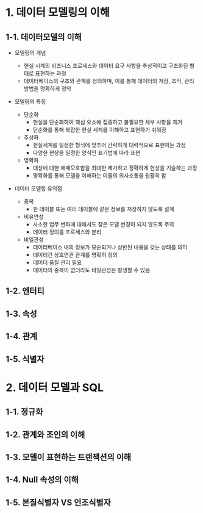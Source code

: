# 1. 데이터 모델링의 이해
## 1-1. 데이터모델의 이해
 - 모델링의 개념
   - 현실 시계의 비즈니스 프로세스와 데이터 요구 사항을 추상적이고 구조화된 형태로 표현하는 과정
   - 데이터베이스의 구조와 관계를 정의하며, 이를 통해 데이터의 저장, 조작, 관리 방법을 명확하게 정의

- 모델링의 특징
  - 단순화
    - 현실을 단순화하여 핵심 요소에 집중하고 불필요한 세부 사항을 제거
    - 단순화를 통해 복잡한 현실 세계를 이해하고 표현하기 쉬워짐
  - 추상화
    - 현실세계를 일정한 형식에 맞추어 간략하게 대략적으로 표현하는 과정
    - 다양한 현상을 일정한 양식인 표기법에 따라 표현
  - 명확화
    - 대상에 대한 애매모호함을 최대한 제거하고 정확하게 현상을 기술하는 과정
    - 명확화를 통해 모델을 이해하는 이들의 의사소통을 원활히 함
- 데이터 모델링 유의점
  - 중복
    - 한 테이블 또는 여러 테이블에 같은 정보를 저장하지 않도록 설계
  - 비유연성
    - 사소한 업무 변화에 대해서도 잦은 모델 변경이 되지 않도록 주의
    - 데이터 정의를 프로세스와 분리
  - 비일관성
    - 데이터베이스 내의 정보가 모순되거나 상반된 내용을 갖는 상태를 의미
    - 데이터간 상호연관 관계를 명확히 정의
    - 데이터 품질 관리 필요
    - 데이터의 중복이 없더라도 비일관성은 발생할 수 있음
 ## 1-2. 엔터티

 ## 1-3. 속성
 ## 1-4. 관계
 ## 1-5. 식별자
# 2. 데이터 모델과 SQL
 ## 1-1. 정규화
 ## 1-2. 관계와 조인의 이해
 ## 1-3. 모델이 표현하는 트랜잭션의 이해
 ## 1-4. Null 속성의 이해
 ## 1-5. 본질식별자 VS 인조식별자 
